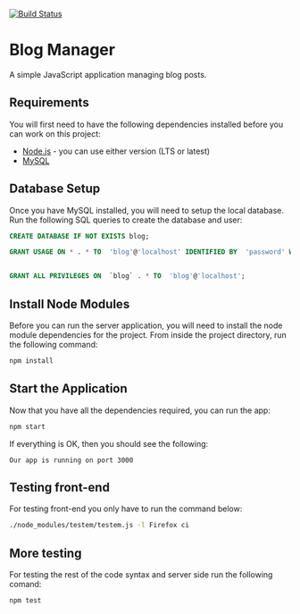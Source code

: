 [![Build Status](https://travis-ci.org/karliatto/blog-manager.svg?branch=master)](https://travis-ci.org/karliatto/blog-manager) 

# Blog Manager

A simple JavaScript application managing blog posts.


## Requirements


You will first need to have the following dependencies installed before you can work on this project:
* [Node.js](https://nodejs.org/en/) - you can use either version (LTS or latest)
* [MySQL](http://www.mysql.com/)


## Database Setup

Once you have MySQL installed, you will need to setup the local database. Run the following SQL queries to create the database and user:

```sql
CREATE DATABASE IF NOT EXISTS blog;

GRANT USAGE ON * . * TO  'blog'@'localhost' IDENTIFIED BY  'password' WITH MAX_QUERIES_PER_HOUR 0 MAX_CONNECTIONS_PER_HOUR 0 MAX_UPDATES_PER_HOUR 0 MAX_USER_CONNECTIONS 0 ;


GRANT ALL PRIVILEGES ON  `blog` . * TO  'blog'@'localhost';
```


## Install Node Modules

Before you can run the server application, you will need to install the node module dependencies for the project. From inside the project directory, run the following command:
```bash
npm install
```

## Start the Application

Now that you have all the dependencies required, you can run the app:
```bash
npm start
```
If everything is OK, then you should see the following:
```
Our app is running on port 3000
```


## Testing front-end

For testing front-end you only have to run the command below:

```bash
./node_modules/testem/testem.js -l Firefox ci
```


## More testing

For testing the rest of the code syntax and server side run the following comand:

```bash
npm test
```
